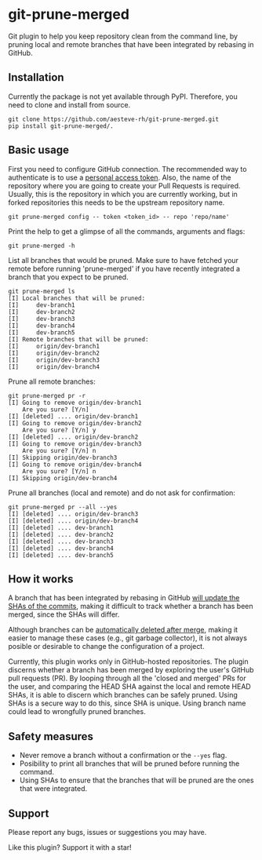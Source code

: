 # git-prune-merged

Git plugin to help you keep repository clean from the command line, by
pruning local and remote branches that have been integrated by rebasing in GitHub.

## Installation

Currently the package is not yet available through PyPI. Therefore, you need
to clone and install from source.

    git clone https://github.com/aesteve-rh/git-prune-merged.git
    pip install git-prune-merged/.

## Basic usage

First you need to configure GitHub connection. The recommended way to authenticate
is to use a [personal access token](https://docs.github.com/en/authentication/keeping-your-account-and-data-secure/creating-a-personal-access-token).
Also, the name of the repository where you are going to create your
Pull Requests is required. Usually, this is the repository in
which you are currently working, but in forked repositories this needs
to be the upstream repository name.

    git prune-merged config -- token <token_id> -- repo 'repo/name'

Print the help to get a glimpse of all the commands, arguments and flags:

    git prune-merged -h

List all branches that would be pruned. Make sure to have fetched your remote
before running 'prune-merged' if you have recently integrated a branch that
you expect to be pruned.

    git prune-merged ls
    [I] Local branches that will be pruned:
    [I]     dev-branch1
    [I]     dev-branch2
    [I]     dev-branch3
    [I]     dev-branch4
    [I]     dev-branch5
    [I] Remote branches that will be pruned:
    [I]     origin/dev-branch1
    [I]     origin/dev-branch2
    [I]     origin/dev-branch3
    [I]     origin/dev-branch4

Prune all remote branches:

    git prune-merged pr -r
    [I] Going to remove origin/dev-branch1
        Are you sure? [Y/n]
    [I] [deleted] .... origin/dev-branch1
    [I] Going to remove origin/dev-branch2
        Are you sure? [Y/n] y
    [I] [deleted] .... origin/dev-branch2
    [I] Going to remove origin/dev-branch3
        Are you sure? [Y/n] n
    [I] Skipping origin/dev-branch3
    [I] Going to remove origin/dev-branch4
        Are you sure? [Y/n] n
    [I] Skipping origin/dev-branch4

Prune all branches (local and remote) and do not ask for confirmation:

    git prune-merged pr --all --yes
    [I] [deleted] .... origin/dev-branch3
    [I] [deleted] .... origin/dev-branch4
    [I] [deleted] .... dev-branch1
    [I] [deleted] .... dev-branch2
    [I] [deleted] .... dev-branch3
    [I] [deleted] .... dev-branch4
    [I] [deleted] .... dev-branch5

## How it works

A branch that has been integrated by rebasing in GitHub
[will update the SHAs of the commits](https://docs.github.com/en/pull-requests/collaborating-with-pull-requests/incorporating-changes-from-a-pull-request/about-pull-request-merges#rebase-and-merge-your-pull-request-commits),
making it difficult to track whether
a branch has been merged, since the SHAs will differ.

Although branches can be [automatically deleted after merge](https://docs.github.com/en/repositories/configuring-branches-and-merges-in-your-repository/configuring-pull-request-merges/managing-the-automatic-deletion-of-branches), making it easier to manage
these cases (e.g., git garbage collector), it is not always posible or
desirable to change the configuration of a project.

Currently, this plugin works only in GitHub-hosted repositories. The plugin
discerns whether a branch has been merged by exploring the user's GitHub
pull requests (PR). By looping through all the 'closed and merged' PRs for the
user, and comparing the HEAD SHA against the local and remote HEAD SHAs, it
is able to discern which branches can be safely pruned. Using SHAs is a secure
way to do this, since SHA is unique. Using branch name could lead to
wrongfully pruned branches.

## Safety measures

- Never remove a branch without a confirmation or the `--yes` flag.
- Posibility to print all branches that will be pruned before running the command.
- Using SHAs to ensure that the branches that will be pruned are the ones that were
integrated.

## Support

Please report any bugs, issues or suggestions you may have.

Like this plugin? Support it with a star!